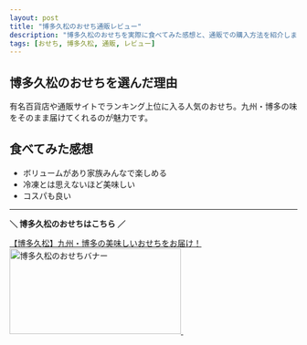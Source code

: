 ```yaml
---
layout: post
title: "博多久松のおせち通販レビュー"
description: "博多久松のおせちを実際に食べてみた感想と、通販での購入方法を紹介します。"
tags: [おせち, 博多久松, 通販, レビュー]
---
```

## 博多久松のおせちを選んだ理由
有名百貨店や通販サイトでランキング上位に入る人気のおせち。九州・博多の味をそのまま届けてくれるのが魅力です。
## 食べてみた感想
- ボリュームがあり家族みんなで楽しめる  
- 冷凍とは思えないほど美味しい  
- コスパも良い  
---
<!-- A8.net 広告挿入 -->
<div class="affiliate">
<p><strong>＼ 博多久松のおせちはこちら ／</strong></p>
<a href="https://px.a8.net/svt/ejp?a8mat=45DPQN+BW2OQA+3UHA+63WO2" rel="nofollow" target="_blank">
       【博多久松】九州・博多の美味しいおせちをお届け！
</a>
<br>
<a href="https://px.a8.net/svt/ejp?a8mat=45DPQN+BW2OQA+3UHA+60OXD" rel="nofollow" target="_blank">
<img border="0" width="300" height="150" alt="博多久松のおせちバナー" src="https://www21.a8.net/svt/bgt?aid=250902671719&wid=001&eno=01&mid=s00000017947001011000&mc=1">
</a>
<img border="0" width="1" height="1" src="https://www12.a8.net/0.gif?a8mat=45DPQN+BW2OQA+3UHA+63WO2" alt="">
<img border="0" width="1" height="1" src="https://www15.a8.net/0.gif?a8mat=45DPQN+BW2OQA+3UHA+60OXD" alt="">
</div>